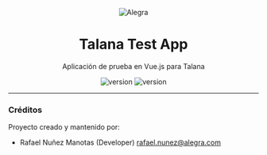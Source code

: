 <p align="center">
    <img alt="Alegra" title="Alegra" src="https://talana.com/static/www2/images/talana-logo.svg">
</p>
<h1 align="center"> Talana Test App</h1>
<p align="center">
    Aplicación de prueba en Vue.js para Talana
</p>

<p align="center">
    <!-- <img alt="version" title="version" src="https://img.shields.io/badge/version-v1.0.0-00b19d"> -->
    <img alt="version" title="version" src="https://img.shields.io/badge/vue.js-2-41B883">
    <img alt="version" title="version" src="https://img.shields.io/badge/status-beta-mediumpurple">
</p>

---

### Créditos

Proyecto creado y mantenido por:

- Rafael Nuñez Manotas (Developer) rafael.nunez@alegra.com
